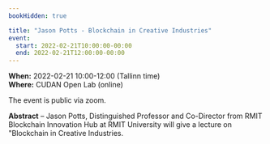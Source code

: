 ```yaml
---
bookHidden: true

title: "Jason Potts - Blockchain in Creative Industries"
event:
  start: 2022-02-21T10:00:00-00:00
  end: 2022-02-21T12:00:00-00:00
---
```


**When:**  2022-02-21 10:00-12:00 (Tallinn time)  
**Where:** CUDAN Open Lab (online)

The event is public via zoom.  


<!--more-->
**Abstract** – Jason Potts, Distinguished Professor and Co-Director from RMIT Blockchain Innovation Hub at RMIT University will give a lecture on "Blockchain in Creative Industries.  
